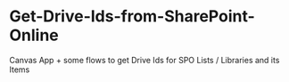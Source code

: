 # Get-Drive-Ids-from-SharePoint-Online
Canvas App + some flows to get Drive Ids for SPO Lists / Libraries and its Items
